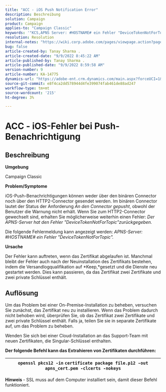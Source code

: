 ```yaml
---
title: "ACC - iOS Push Notification Error"
description: Beschreibung
solution: Campaign
product: Campaign
applies-to: "Campaign Classic"
keywords: '"KCS,APNS Server: #HOSTNAME# ein Fehler "DeviceTokenNotForTopic"'
resolution: Resolution
internal-notes: "https://wiki.corp.adobe.com/pages/viewpage.action?pageId=1334124733"
bug: false
article-created-by: Tanay Sharma .
article-created-date: "9/9/2022 8:45:22 AM"
article-published-by: Tanay Sharma .
article-published-date: "9/9/2022 8:59:58 AM"
version-number: 9
article-number: KA-14775
dynamics-url: "https://adobe-ent.crm.dynamics.com/main.aspx?forceUCI=1&pagetype=entityrecord&etn=knowledgearticle&id=77b943bc-1b30-ed11-9db1-002248086735"
source-git-commit: e8f4ca2dd578944d4fe399074fab461de88ad247
workflow-type: tm+mt
source-wordcount: '215'
ht-degree: 3%

---
```


# ACC - iOS-Fehler bei Push-Benachrichtigung

## Beschreibung




<b>Umgebung</b>



Campaign Classic



<b>Problem/Symptome</b>



iOS-Push-Benachrichtigungen können weder über den binären Connector noch über den HTTP2-Connector gesendet werden. Im binären Connector lautet der Status der Anforderung *An den Connector gepusht*, obwohl der Benutzer die Warnung nicht erhält. Wenn Sie zum HTTP2-Connector gewechselt sind, erhalten Sie möglicherweise weiterhin einen Fehler: *Der APNS-Server hat den Fehler &quot;DeviceTokenNotForTopic&quot;zurückgegeben.*



Die folgende Fehlermeldung kann angezeigt werden: *APNS-Server: #HOSTNAME# ein Fehler &quot;DeviceTokenNotForTopic&quot;.*



<b>Ursache</b>



Der Fehler kann auftreten, wenn das Zertifikat abgelaufen ist. Manchmal bleibt der Fehler auch nach der Neuinstallation des Zertifikats bestehen, indem die Versandlogqualifikation auf *Keep,*gesetzt und die Dienste neu gestartet werden. Dies kann passieren, da das Zertifikat zwei Zertifikate und zwei private Schlüssel enthält.










## Auflösung


Um das Problem bei einer On-Premise-Installation zu beheben, versuchen Sie zunächst, das Zertifikat neu zu installieren. Wenn das Problem dadurch nicht behoben wird, überprüfen Sie, ob das Zertifikat zwei Zertifikate und zwei private Schlüssel enthält. Falls ja, teilen Sie sie in separate Zertifikate auf, um das Problem zu beheben.

Wenden Sie sich bei einer Cloud-Installation an das Support-Team mit neuen Zertifikaten, die Singular-Schlüssel enthalten.



<b>Der folgende Befehl kann das Extrahieren von Zertifikaten durchführen:</b>


| `openssl pkcs12 -in` `certificate package file.p12 -out apns_cert.pem -clcerts -nokeys` |
| --- |




<b>Hinweis </b>- SSL muss auf dem Computer installiert sein, damit dieser Befehl funktioniert.
